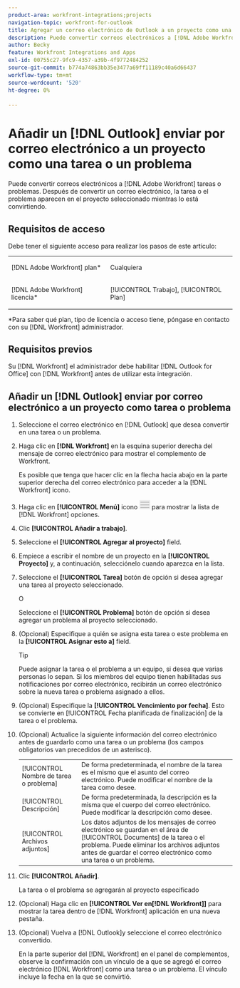 ```yaml
---
product-area: workfront-integrations;projects
navigation-topic: workfront-for-outlook
title: Agregar un correo electrónico de Outlook a un proyecto como una tarea o un problema
description: Puede convertir correos electrónicos a [!DNL Adobe Workfront] tareas o problemas. Después de convertir un correo electrónico, la tarea o el problema aparecen en el proyecto seleccionado mientras lo está convirtiendo.
author: Becky
feature: Workfront Integrations and Apps
exl-id: 00755c27-9fc9-4357-a39b-4f9772484252
source-git-commit: b774a74863bb35e3477a69ff11189c40a6d66437
workflow-type: tm+mt
source-wordcount: '520'
ht-degree: 0%

---
```


# Añadir un [!DNL Outlook] enviar por correo electrónico a un proyecto como una tarea o un problema

Puede convertir correos electrónicos a [!DNL Adobe Workfront] tareas o problemas. Después de convertir un correo electrónico, la tarea o el problema aparecen en el proyecto seleccionado mientras lo está convirtiendo.

## Requisitos de acceso

Debe tener el siguiente acceso para realizar los pasos de este artículo:

<table style="table-layout:auto"> 
 <col> 
 <col> 
 <tbody> 
  <tr> 
   <td role="rowheader">[!DNL Adobe Workfront] plan*</td> 
   <td> <p>Cualquiera</p> </td> 
  </tr> 
  <tr> 
   <td role="rowheader">[!DNL Adobe Workfront] licencia*</td> 
   <td> <p>[!UICONTROL Trabajo], [!UICONTROL Plan]</p> </td> 
  </tr> 
 </tbody> 
</table>

&#42;Para saber qué plan, tipo de licencia o acceso tiene, póngase en contacto con su [!DNL Workfront] administrador.

## Requisitos previos

Su [!DNL Workfront] el administrador debe habilitar [!DNL Outlook for Office] con [!DNL Workfront] antes de utilizar esta integración.

## Añadir un [!DNL Outlook] enviar por correo electrónico a un proyecto como tarea o problema

1. Seleccione el correo electrónico en [!DNL Outlook] que desea convertir en una tarea o un problema.
1. Haga clic en **[!DNL Workfront]** en la esquina superior derecha del mensaje de correo electrónico para mostrar el complemento de Workfront.

   Es posible que tenga que hacer clic en la flecha hacia abajo en la parte superior derecha del correo electrónico para acceder a la [!DNL Workfront] icono.

1. Haga clic en **[!UICONTROL Menú]** icono ![o365_addin_menu_icon.png](assets/o365-addin-menu2-icon.png) para mostrar la lista de [!DNL Workfront] opciones.



1. Clic **[!UICONTROL Añadir a trabajo]**.

1. Seleccione el **[!UICONTROL Agregar al proyecto]** field.
1. Empiece a escribir el nombre de un proyecto en la **[!UICONTROL Proyecto]** y, a continuación, selecciónelo cuando aparezca en la lista.
1. Seleccione el **[!UICONTROL Tarea]** botón de opción si desea agregar una tarea al proyecto seleccionado.

   O

   Seleccione el **[!UICONTROL Problema]** botón de opción si desea agregar un problema al proyecto seleccionado.

1. (Opcional) Especifique a quién se asigna esta tarea o este problema en la **[!UICONTROL Asignar esto a]** field.

   >[!TIP]
   >
   >Puede asignar la tarea o el problema a un equipo, si desea que varias personas lo sepan. Si los miembros del equipo tienen habilitadas sus notificaciones por correo electrónico, recibirán un correo electrónico sobre la nueva tarea o problema asignado a ellos.


1. (Opcional) Especifique la **[!UICONTROL Vencimiento por fecha]**. Esto se convierte en [!UICONTROL Fecha planificada de finalización] de la tarea o el problema.
1. (Opcional) Actualice la siguiente información del correo electrónico antes de guardarlo como una tarea o un problema (los campos obligatorios van precedidos de un asterisco).

   <table style="table-layout:auto">
      <tr>
        <td>[!UICONTROL Nombre de tarea o problema]</td>
        <td>De forma predeterminada, el nombre de la tarea es el mismo que el asunto del correo electrónico. Puede modificar el nombre de la tarea como desee.</td>
        <td></td>
      </tr>
      <tr>
        <td>[!UICONTROL Descripción]</td>
        <td>De forma predeterminada, la descripción es la misma que el cuerpo del correo electrónico. Puede modificar la descripción como desee.</td>
      </tr>
      <tr>
        <td>[!UICONTROL Archivos adjuntos]</td>
        <td>Los datos adjuntos de los mensajes de correo electrónico se guardan en el área de [!UICONTROL Documents] de la tarea o el problema. Puede eliminar los archivos adjuntos antes de guardar el correo electrónico como una tarea o un problema.</td>
      </tr>
   </table>

1. Clic **[!UICONTROL Añadir]**.

   La tarea o el problema se agregarán al proyecto especificado

1. (Opcional) Haga clic en **[!UICONTROL Ver en[!DNL Workfront]]** para mostrar la tarea dentro de [!DNL Workfront] aplicación en una nueva pestaña.

1. (Opcional) Vuelva a [!DNL Outlook]y seleccione el correo electrónico convertido.

   En la parte superior del [!DNL Workfront] en el panel de complementos, observe la confirmación con un vínculo de a que se agregó el correo electrónico [!DNL Workfront] como una tarea o un problema. El vínculo incluye la fecha en la que se convirtió.



